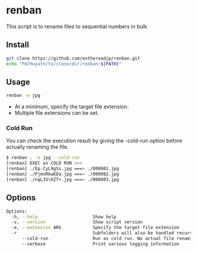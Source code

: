 # renban
This script is to rename files to sequential numbers in bulk



## Install

```bash
git clone https://github.com/ontheroadjp/renban.git
echo "PATH=path/to/clone/dir/renban:${PATH}"
```



## Usage

```bash
renban -e jpg
```

- At a minimum, specify the target file extension.
- Multiple file extensions can be set.



### Cold Run

You can check the execution result by giving the -cold-run option before actually renaming the file.

```bash
$ renban . -e jpg --cold-run
[renban] EXEC as COLD RUN >>>
[renban] ./Ep.CyL9gSs.jpg ===> ./000001.jpg
[renban] ./PjmnRkwEDa.jpg ===> ./000002.jpg
[renban] ./nqL3S\KZf+.jpg ===> ./000003.jpg
```



## Options

```bash
Options:
  -h, --help                     Show help
  -v, --version                  Show script version
  -e, --extension ARG            Specify the target file extension
  -r                             Subfolders will also be handled recursively.
      --cold-run                 Run as cold run. No actual file renaming
      --verbose                  Print various logging information
```

